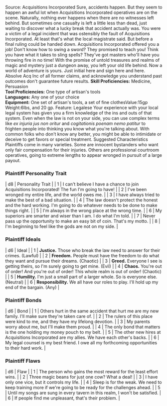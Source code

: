 Source: Acquisitions Incorporated
Sure, accidents happen. But they seem to happen an awful lot when Acquisitions Incorporated operatives are on the scene. Naturally, nothing ever happens when there are no witnesses left behind. But sometimes one casualty is left a little less than dead, just waiting to discover what a lucky break that accident actually was.
You were a victim of a legal incident that was ostensibly the fault of Acquisitions Incorporated. At least that's what the local magistrate said. But before a final ruling could be handed down. Acquisitions Incorporated offered you a job! Don't know how to swing a sword? They promised to teach you! Think you have what it takes to sling spells? They've got masters who'll have you throwing fire in no time!
With the promise of untold treasures and realms of magic and mystery just a dungeon away, you left your old life behind. Now a world of adventure is yours. Just initial here and sign here and here. Absolve Acq Inc of all former claims, and acknowledge you understand past outcomes don't guarantee future results.
**Skill Proficiencies:** Medicine, Persuasion  
**Tool Proficiencies:** One type of artisan's tools  
**Languages:** Any one of your choice  
**Equipment:** One set of artisan's tools, a set of fine clothesValue:15gp Weight:6lbs, and 20 gp.
Feature: Legalese
Your experience with your local legal system has given you a firm knowledge of the ins and outs of that system. Even when the law is not on your side, you can use complex terms like *ex injuria jus non oritur* and *cogitationis poenam nemo patitur* to frighten people into thinking you know what you're talking about. With common folks who don't know any better, you might be able to intimidate or deceive to get favors or special treatment.
Suggested Characteristics
Plaintiffs come in many varieties. Some are innocent bystanders who want only fair compensation for their injuries. Others are professional courtroom operatives, going to extreme lengths to appear wronged in pursuit of a large payout.
### **Plaintiff Personality Trait**
| d8 | Personality Trait |
| 1 | I can't believe I have a chance to join Acquisitions Incorporated! The fun I'm going to have! |
| 2 | I've been wronged my entire life, and the world owes me. |
| 3 | I have always tried to make the best of a bad situation. |
| 4 | The law doesn't protect the honest and the hard working. I'm going to do whatever needs to be done to make things right. |
| 5 | I'm always in the wrong place at the wrong time. |
| 6 | My superiors are smarter and wiser than I am. I do what I'm told. |
| 7 | Never pass up the opportunity to make an easy bit of coin. That's my motto. |
| 8 | I'm beginning to feel like the gods are not on my side. |
### **Plaintiff Ideals**
| d6 | Ideal |
| 1 | **Justice.** Those who break the law need to answer for their crimes. (Lawful) |
| 2 | **Freedom.** People must have the freedom to do what they want and pursue their dreams. (Chaotic) |
| 3 | **Greed.** Everyone I see is getting theirs, so I'm surely going to get mine. (Evil) |
| 4 | **Chaos.** You're out of order! And you're out of order! This whole realm is out of order! (Chaotic) |
| 5 | **Humility.** I'm just a small part of a larger whole. So is everyone else. (Neutral) |
| 6 | **Responsibility.** We all have our roles to play. I'll hold up my end of the bargain. (Any) |
### **Plaintiff Bonds**
| d6 | Bond |
| 1 | Others hurt in the same accident that hurt me are my new family. I'll make sure they're taken care of. |
| 2 | The rulers of this place were kind to me, and they have my lifelong devotion. |
| 3 | My parents worry about me, but I'll make them proud. |
| 4 | The only bond that matters is the one holding my money pouch to my belt. |
| 5 | The other new hires at Acquisitions Incorporated are my allies. We have each other's backs. |
| 6 | My legal counsel is my best friend. I owe all my forthcoming opportunities to their hard work. |
### **Plaintiff Flaws**
| d6 | Flaw |
| 1 | The person who gains the most reward for the least effort wins. |
| 2 | Three magic beans for just one cow? What a deal! |
| 3 | I have only one vice, but it controls my life. |
| 4 | Sleep is for the weak. We need to keep training more if we're going to be ready for the challenges ahead. |
| 5 | Until my songs are sung in every tavern in this realm, I won't be satisfied. |
| 6 | If people find me unpleasant, that's their problem. |
